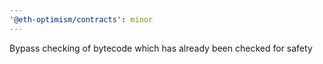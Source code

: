 ```yaml
---
'@eth-optimism/contracts': minor
---
```


Bypass checking of bytecode which has already been checked for safety
